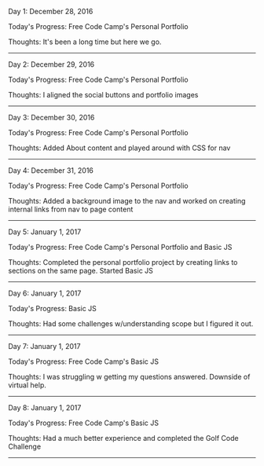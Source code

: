 Day 1: December 28, 2016

Today's Progress: Free Code Camp's Personal Portfolio

Thoughts: It's been a long time but here we go.

------------------------------------------------------------------------------------------------------------------------------------------
Day 2: December 29, 2016

Today's Progress: Free Code Camp's Personal Portfolio

Thoughts: I aligned the social buttons and portfolio images

------------------------------------------------------------------------------------------------------------------------------------------

Day 3: December 30, 2016

Today's Progress: Free Code Camp's Personal Portfolio

Thoughts: Added About content and played around with CSS for nav

------------------------------------------------------------------------------------------------------------------------------------------

Day 4: December 31, 2016

Today's Progress: Free Code Camp's Personal Portfolio

Thoughts: Added a background image to the nav and worked on creating internal links from nav to page content

------------------------------------------------------------------------------------------------------------------------------------------

Day 5: January 1, 2017

Today's Progress: Free Code Camp's Personal Portfolio and Basic JS

Thoughts: Completed the personal portfolio project by creating links to sections on the same page. Started Basic JS

------------------------------------------------------------------------------------------------------------------------------------------

Day 6: January 1, 2017

Today's Progress: Basic JS

Thoughts: Had some challenges w/understanding scope but I figured it out.

------------------------------------------------------------------------------------------------------------------------------------------

Day 7: January 1, 2017

Today's Progress: Free Code Camp's Basic JS

Thoughts: I was struggling w getting my questions answered. Downside of virtual help.

------------------------------------------------------------------------------------------------------------------------------------------

Day 8: January 1, 2017

Today's Progress: Free Code Camp's Basic JS

Thoughts: Had a much better experience and completed the Golf Code Challenge

------------------------------------------------------------------------------------------------------------------------------------------

